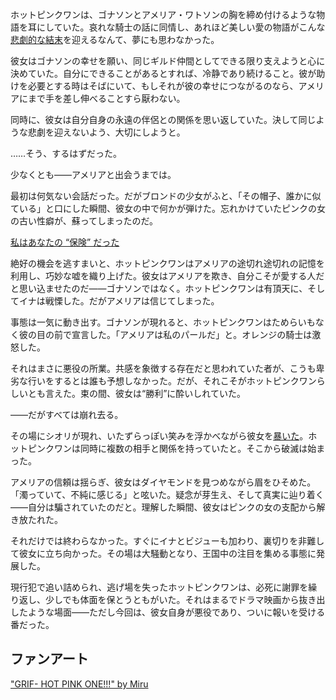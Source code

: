 <!-- title: ネトラレ -->
<!-- relationship: No Longer Together -->

ホットピンクワンは、ゴナソンとアメリア・ワトソンの胸を締め付けるような物語を耳にしていた。哀れな騎士の話に同情し、あれほど美しい愛の物語がこんな[悲劇的な結末](https://x.com/irys_en/status/1831979038820450676)を迎えるなんて、夢にも思わなかった。

彼女はゴナソンの幸せを願い、同じギルド仲間としてできる限り支えようと心に決めていた。自分にできることがあるとすれば、冷静であり続けること。彼が助けを必要とする時はそばにいて、もしそれが彼の幸せにつながるのなら、アメリアにまで手を差し伸べることすら厭わない。

同時に、彼女は自分自身の永遠の伴侶との関係を思い返していた。決して同じような悲劇を迎えないよう、大切にしようと。

……そう、するはずだった。

少なくとも――アメリアと出会うまでは。

最初は何気ない会話だった。だがブロンドの少女がふと、「その帽子、誰かに似ている」と口にした瞬間、彼女の中で何かが弾けた。忘れかけていたピンクの女の古い性癖が、蘇ってしまったのだ。

[私はあなたの “保険” だった](#embed:https://www.youtube.com/live/pH9lSCrTVMY?feature=shared&t=1792)

絶好の機会を逃すまいと、ホットピンクワンはアメリアの途切れ途切れの記憶を利用し、巧妙な嘘を織り上げた。彼女はアメリアを欺き、自分こそが愛する人だと思い込ませたのだ――ゴナソンではなく。ホットピンクワンは有頂天に、そしてイナは戦慄した。だがアメリアは信じてしまった。

事態は一気に動き出す。ゴナソンが現れると、ホットピンクワンはためらいもなく彼の目の前で宣言した。「アメリアは私のパールだ」と。オレンジの騎士は激怒した。

それはまさに悪役の所業。共感を象徴する存在だと思われていた者が、こうも卑劣な行いをするとは誰も予想しなかった。だが、それこそがホットピンクワンらしいとも言えた。束の間、彼女は“勝利”に酔いしれていた。

――だがすべては崩れ去る。

その場にシオリが現れ、いたずらっぽい笑みを浮かべながら彼女を[暴いた](https://www.youtube.com/live/pH9lSCrTVMY?feature=shared&t=2059)。ホットピンクワンは同時に複数の相手と関係を持っていたと。そこから破滅は始まった。

アメリアの信頼は揺らぎ、彼女はダイヤモンドを見つめながら眉をひそめた。「濁っていて、不純に感じる」と呟いた。疑念が芽生え、そして真実に辿り着く――自分は騙されていたのだと。理解した瞬間、彼女はピンクの女の支配から解き放たれた。

それだけでは終わらなかった。すぐにイナとビジューも加わり、裏切りを非難して彼女に立ち向かった。その場は大騒動となり、王国中の注目を集める事態に発展した。

現行犯で追い詰められ、逃げ場を失ったホットピンクワンは、必死に謝罪を繰り返し、少しでも体面を保とうともがいた。それはまるでドラマ映画から抜き出したような場面――ただし今回は、彼女自身が悪役であり、ついに報いを受ける番だった。

## ファンアート

["GRIF- HOT PINK ONE!!!" by Miru](https://x.com/Kizuru09/status/1832752231696752933)

<!-- gigi -->
